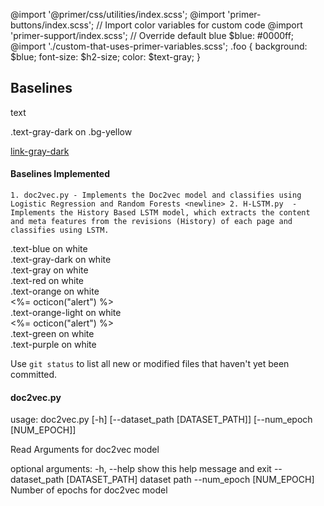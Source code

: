@import '@primer/css/utilities/index.scss';
@import 'primer-buttons/index.scss';
// Import color variables for custom code
@import 'primer-support/index.scss';
// Override default blue
$blue: #0000ff;
@import './custom-that-uses-primer-variables.scss';
.foo {
  background: $blue;
  font-size: $h2-size;
  color: $text-gray;
}
## Baselines

<newline>text<newline>
<div class="bg-yellow mb-2">
  .text-gray-dark on .bg-yellow
</div>


<a class="link-gray-dark"  href="#url">link-gray-dark</a>

#### Baselines Implemented
`1. doc2vec.py - Implements the Doc2vec model and classifies using Logistic Regression and Random Forests <newline>
2. H-LSTM.py  - Implements the History Based LSTM model, which extracts the content and meta features from the revisions (History) of each page and classifies using LSTM.`



<div class="text-blue mb-2">
  .text-blue on white
</div>
<div class="text-gray-dark mb-2">
  .text-gray-dark on white
</div>
<div class="text-gray mb-2">
  .text-gray on white
</div>
<div class="text-red mb-2">
  .text-red on white
</div>
<div class="text-orange mb-2">
  .text-orange on white
</div>
<span class="float-left text-red tooltipped tooltipped-n" aria-label="Does not meet accessibility standards"><%= octicon("alert") %></span>
<div class="text-orange-light mb-2">
  .text-orange-light on white
</div>
<span class="float-left text-red tooltipped tooltipped-n" aria-label="Does not meet accessibility standards"><%= octicon("alert") %></span>
<div class="text-green mb-2 ml-4">
  .text-green on white
</div>
<div class="text-purple mb-2">
  .text-purple on white
</div>
  
  
Use `git status` to list all new or modified files that haven't yet been committed.
#### doc2vec.py

<newline> usage: doc2vec.py [-h] [--dataset_path [DATASET_PATH]] [--num_epoch [NUM_EPOCH]]

Read Arguments for doc2vec model

optional arguments:
  -h, --help            show this help message and exit
  --dataset_path [DATASET_PATH]
                        dataset path
  --num_epoch [NUM_EPOCH]
                        Number of epochs for doc2vec model  <newline>
